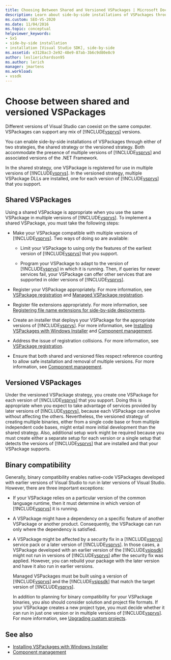 ```yaml
---
title: Choosing Between Shared and Versioned VSPackages | Microsoft Docs
description: Learn about side-by-side installations of VSPackages through shared or versioned strategies, with multiple versions of Visual Studio and of the .NET Framework.
ms.custom: SEO-VS-2020
ms.date: 11/04/2016
ms.topic: conceptual
helpviewer_keywords:
- SxS
- side-by-side installation
- installation [Visual Studio SDK], side-by-side
ms.assetid: e3128ac3-2e92-48e9-87ab-3b6c9d80e8c9
author: leslierichardson95
ms.author: lerich
manager: jmartens
ms.workload:
- vssdk
---
```

# Choose between shared and versioned VSPackages
Different versions of Visual Studio can coexist on the same computer. VSPackages can support any mix of [!INCLUDE[vsprvs](../code-quality/includes/vsprvs_md.md)] versions.

 You can enable side-by-side installations of VSPackages through either of two strategies, the shared strategy or the versioned strategy. Both accommodate the presence of multiple versions of [!INCLUDE[vsprvs](../code-quality/includes/vsprvs_md.md)] and associated versions of the .NET Framework.

 In the shared strategy, one VSPackage is registered for use in multiple versions of [!INCLUDE[vsprvs](../code-quality/includes/vsprvs_md.md)]. In the versioned strategy, multiple VSPackage DLLs are installed, one for each version of [!INCLUDE[vsprvs](../code-quality/includes/vsprvs_md.md)] that you support.

## Shared VSPackages
 Using a shared VSPackage is appropriate when you use the same VSPackage in multiple versions of [!INCLUDE[vsprvs](../code-quality/includes/vsprvs_md.md)]. To implement a shared VSPackage, you must take the following steps:

- Make your VSPackage compatible with multiple versions of [!INCLUDE[vsprvs](../code-quality/includes/vsprvs_md.md)]. Two ways of doing so are available:

  - Limit your VSPackage to using only the features of the earliest version of [!INCLUDE[vsprvs](../code-quality/includes/vsprvs_md.md)] that you support.

  - Program your VSPackage to adapt to the version of [!INCLUDE[vsprvs](../code-quality/includes/vsprvs_md.md)] in which it is running. Then, if queries for newer services fail, your VSPackage can offer other services that are supported in older versions of [!INCLUDE[vsprvs](../code-quality/includes/vsprvs_md.md)].

- Register your VSPackage appropriately. For more information, see [VSPackage registration](../extensibility/internals/vspackage-registration.md) and [Managed VSPackage registration](/previous-versions/bb166783(v=vs.100)).

- Register file extensions appropriately. For more information, see [Registering file name extensions for side-by-side deployments](../extensibility/registering-file-name-extensions-for-side-by-side-deployments.md).

- Create an installer that deploys your VSPackage for the appropriate versions of [!INCLUDE[vsprvs](../code-quality/includes/vsprvs_md.md)]. For more information, see [Installing VSPackages with Windows Installer](../extensibility/internals/installing-vspackages-with-windows-installer.md) and [Component management](../extensibility/internals/component-management.md).

- Address the issue of registration collisions. For more information, see [VSPackage registration](../extensibility/internals/vspackage-registration.md).

- Ensure that both shared and versioned files respect reference counting to allow safe installation and removal of multiple versions. For more information, see [Component management](../extensibility/internals/component-management.md).

## Versioned VSPackages
 Under the versioned VSPackage strategy, you create one VSPackage for each version of [!INCLUDE[vsprvs](../code-quality/includes/vsprvs_md.md)] that you support. Doing this is appropriate when you expect to take advantage of services provided by later versions of [!INCLUDE[vsprvs](../code-quality/includes/vsprvs_md.md)], because each VSPackage can evolve without affecting the others. Nevertheless, the versioned strategy of creating multiple binaries, either from a single code base or from multiple independent code bases, might entail more initial development than the shared strategy. Also, additional setup work might be required because you must create either a separate setup for each version or a single setup that detects the versions of [!INCLUDE[vsprvs](../code-quality/includes/vsprvs_md.md)] that are installed and that your VSPackage supports.

## Binary compatibility
 Generally, binary compatibility enables native-code VSPackages developed with earlier versions of Visual Studio to run in later versions of Visual Studio. However, there are three important exceptions:

- If your VSPackage relies on a particular version of the common language runtime, then it must determine in which version of [!INCLUDE[vsprvs](../code-quality/includes/vsprvs_md.md)] it is running.

- A VSPackage might have a dependency on a specific feature of another VSPackage or another product. Consequently, the VSPackage can run only where the dependency is satisfied.

- A VSPackage might be affected by a security fix in a [!INCLUDE[vsprvs](../code-quality/includes/vsprvs_md.md)] service pack or a later version of [!INCLUDE[vsprvs](../code-quality/includes/vsprvs_md.md)]. In those cases, a VSPackage developed with an earlier version of the [!INCLUDE[vsipsdk](../extensibility/includes/vsipsdk_md.md)] might not run in versions of [!INCLUDE[vsprvs](../code-quality/includes/vsprvs_md.md)] after the security fix was applied. However, you can rebuild your package with the later version and have it also run in earlier versions.

  Managed VSPackages must be built using a version of [!INCLUDE[vsprvs](../code-quality/includes/vsprvs_md.md)] and the [!INCLUDE[vsipsdk](../extensibility/includes/vsipsdk_md.md)] that match the target version of [!INCLUDE[vsprvs](../code-quality/includes/vsprvs_md.md)].

  In addition to planning for binary compatibility for your VSPackage binaries, you also should consider solution and project file formats. If your VSPackage creates a new project type, you must decide whether it can run in just one version or in multiple versions of [!INCLUDE[vsprvs](../code-quality/includes/vsprvs_md.md)]. For more information, see [Upgrading custom projects](../extensibility/internals/upgrading-projects.md#upgrading-custom-projects).

## See also
- [Installing VSPackages with Windows Installer](../extensibility/internals/installing-vspackages-with-windows-installer.md)
- [Component management](../extensibility/internals/component-management.md)
